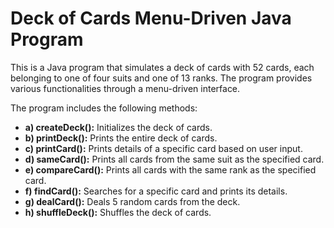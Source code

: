 # Deck of Cards Menu-Driven Java Program

This is a Java program that simulates a deck of cards with 52 cards, each belonging to one of four suits and one of 13 ranks. The program provides various functionalities through a menu-driven interface.

The program includes the following methods:

- **a) createDeck():** Initializes the deck of cards.
- **b) printDeck():** Prints the entire deck of cards.
- **c) printCard():** Prints details of a specific card based on user input.
- **d) sameCard():** Prints all cards from the same suit as the specified card.
- **e) compareCard():** Prints all cards with the same rank as the specified card.
- **f) findCard():** Searches for a specific card and prints its details.
- **g) dealCard():** Deals 5 random cards from the deck.
- **h) shuffleDeck():** Shuffles the deck of cards.

